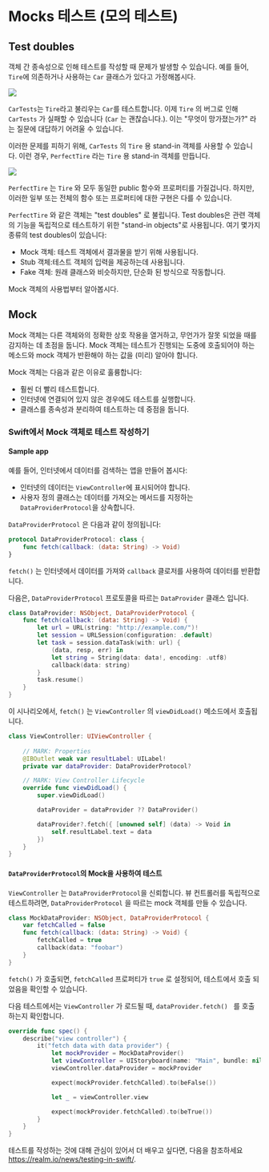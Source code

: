 # Mocks 테스트 (모의 테스트)

## Test doubles

객체 간 종속성으로 인해 테스트를 작성할 때 문제가 발생할 수 있습니다. 예를 들어, `Tire`에 의존하거나 사용하는 `Car` 클래스가 있다고 가정해봅시다.

![](https://github.com/Quick/Assets/blob/master/Screenshots/TestUsingMock_BusesA.png)

`CarTests`는  `Tire`라고 불리우는 `Car`를 테스트합니다. 이제 `Tire` 의 버그로 인해 `CarTests` 가 실패할 수 있습니다 (`Car` 는 괜찮습니다.). 이는 "무엇이 망가졌는가?" 라는 질문에 대답하기 어려울 수 있습니다. 

이러한 문제를 피하기 위해, `CarTests` 의 `Tire` 용 stand-in 객체를 사용할 수 있습니다. 이런 경우, `PerfectTire` 라는 `Tire` 용 stand-in 객체를 만듭니다. 

![](https://github.com/Quick/Assets/blob/master/Screenshots/TestUsingMock_BusesAmock.png)

`PerfectTire` 는 `Tire` 와 모두 동일한 public 함수와 프로퍼티를 가질겁니다. 하지만, 이러한 일부 또는 전체의 함수 또는 프로퍼티에 대한 구현은 다를 수 있습니다.

`PerfectTire` 와 같은 객체는 "test doubles" 로 불립니다. Test doubles은 관련 객체의 기능을 독립적으로 테스트하기 위한 "stand-in objects"로 사용됩니다. 여기 몇가지 종류의  test doubles이 있습니다:

- Mock 객체: 테스트 객체에서 결과물을 받기 위해 사용됩니다.
- Stub 객체:테스트 객체의 입력을 제공하는데 사용됩니다.
- Fake 객체: 원래 클래스와 비슷하지만, 단순화 된 방식으로 작동합니다.

Mock 객체의 사용법부터 알아봅시다.

## Mock

Mock 객체는 다른 객체와의 정확한 상호 작용을 열거하고, 무언가가 잘못 되었을 때를 감지하는 데 초점을 둡니다. Mock 객체는 테스트가 진행되는 도중에 호출되어야 하는 메소드와 mock 객체가 반환해야 하는 값을 (미리) 알아야 합니다.

Mock 객체는 다음과 같은 이유로 훌륭합니다:

- 훨씬 더 빨리 테스트합니다.
- 인터넷에 연결되어 있지 않은 경우에도 테스트를 실행합니다.
- 클래스를 종속성과 분리하여 테스트하는 데 중점을 둡니다.

### Swift에서 Mock 객체로 테스트 작성하기

#### Sample app

예를 들어, 인터넷에서 데이터를 검색하는 앱을 만들어 봅시다:

* 인터넷의 데이터는 `ViewController`에 표시되어야 합니다. 
* 사용자 정의 클래스는 데이터를 가져오는 메서드를 지정하는 `DataProviderProtocol`을 상속합니다.

`DataProviderProtocol` 은 다음과 같이 정의됩니다:

```swift
protocol DataProviderProtocol: class {
    func fetch(callback: (data: String) -> Void)
}
```

`fetch()` 는 인터넷에서 데이터를 가져와 `callback` 클로저를 사용하여 데이터를 반환합니다. 

다음은, `DataProviderProtocol` 프로토콜을 따르는  `DataProvider` 클래스 입니다. 

```swift
class DataProvider: NSObject, DataProviderProtocol {
    func fetch(callback: (data: String) -> Void) {
        let url = URL(string: "http://example.com/")!
        let session = URLSession(configuration: .default)
        let task = session.dataTask(with: url) {
            (data, resp, err) in
            let string = String(data: data!, encoding: .utf8)
            callback(data: string)
        }
        task.resume()
    }
}
```

이 시나리오에서, `fetch()` 는  `ViewController` 의 `viewDidLoad()` 메소드에서 호출됩니다.

```swift
class ViewController: UIViewController {
    
    // MARK: Properties
    @IBOutlet weak var resultLabel: UILabel!
    private var dataProvider: DataProviderProtocol?

    // MARK: View Controller Lifecycle
    override func viewDidLoad() {
        super.viewDidLoad()

        dataProvider = dataProvider ?? DataProvider()

        dataProvider?.fetch({ [unowned self] (data) -> Void in
            self.resultLabel.text = data
        })
    }
}
```

#### `DataProviderProtocol`의 Mock을 사용하여 테스트

`ViewController` 는 `DataProviderProtocol`을 신뢰합니다. 뷰 컨트롤러를 독립적으로 테스트하려면, `DataProviderProtocol` 을 따르는 mock 객체를 만들 수 있습니다.

```swift
class MockDataProvider: NSObject, DataProviderProtocol {
    var fetchCalled = false
    func fetch(callback: (data: String) -> Void) {
        fetchCalled = true
        callback(data: "foobar")
    }
}
```

 `fetch()` 가 호출되면, `fetchCalled` 프로퍼티가 `true` 로 설정되어, 테스트에서 호출 되었음을 확인할 수 있습니다.

다음 테스트에서는  `ViewController` 가 로드될 때, `dataProvider.fetch() ` 를 호출하는지 확인합니다. 

```swift
override func spec() {
    describe("view controller") {
        it("fetch data with data provider") {
            let mockProvider = MockDataProvider()
            let viewController = UIStoryboard(name: "Main", bundle: nil).instantiateViewControllerWithIdentifier("ViewController") as! ViewController
            viewController.dataProvider = mockProvider

            expect(mockProvider.fetchCalled).to(beFalse())

            let _ = viewController.view

            expect(mockProvider.fetchCalled).to(beTrue())
        }
    }
}
```

테스트를 작성하는 것에 대해 관심이 있어서 더 배우고 싶다면, 다음을 참조하세요<https://realm.io/news/testing-in-swift/>.
